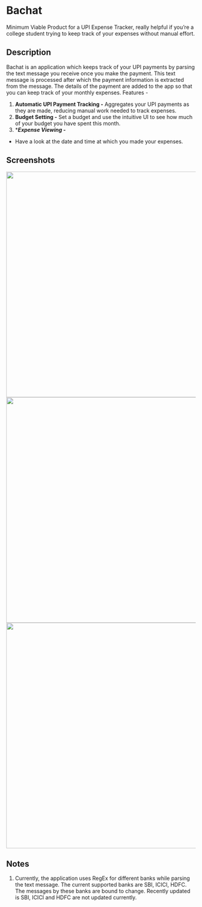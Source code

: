 
# Bachat

Minimum Viable Product for a UPI Expense Tracker, really helpful if you’re a college student trying to keep track of your expenses without manual effort.

## Description

Bachat is an application which keeps track of your UPI payments by parsing the text message you receive once you make the payment. This text message is processed after which the payment information is extracted from the message. The details of the payment are added to the app so that you can keep track of your monthly expenses. Features -

1.  ******************************************************************Automatic UPI Payment Tracking -******************************************************************  Aggregates your UPI payments as they are made, reducing manual work needed to track expenses.
2.  **********************************Budget Setting -**********************************  Set a budget and use the intuitive UI to see how much of your budget you have spent this month.
3.  ************************************Expense Viewing -***********************************

*  Have a look at the date and time at which you made your expenses.


## Screenshots

<img src = "https://github.com/didster42/BachatApp/assets/30931939/dfb1a3da-7154-438a-8359-9a44ef1bf2d4" height="600"> <img src = "https://github.com/didster42/BachatApp/assets/30931939/ae78ddc4-63db-4b2a-bc58-97afef37df78" height="600"> <img src="https://github.com/didster42/BachatApp/assets/30931939/888e275a-14c2-49cd-bc91-3528d600a53b" height="600">

## Notes

1.  Currently, the application uses RegEx for different banks while parsing the text message. The current supported banks are SBI, ICICI, HDFC. The messages by these banks are bound to change. Recently updated is SBI, ICICI and HDFC are not updated currently.
